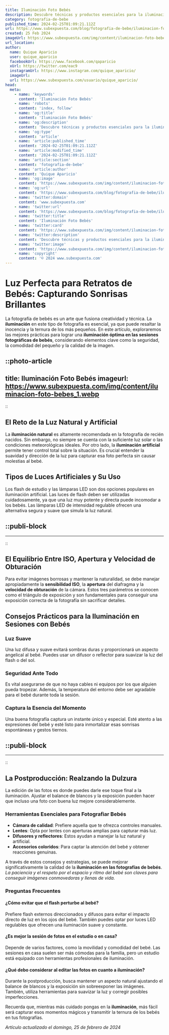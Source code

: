 ```yaml
---
title: Iluminación Foto Bebés
description: Descubre técnicas y productos esenciales para la iluminación en fotografía de bebés. Captura la ternura con la luz perfecta.
category: fotografia-de-bebe
published_time: 2024-02-25T01:09:21.112Z
url: https://www.subexpuesta.com/blog/fotografia-de-bebe/iluminacion-foto-bebes
created: 25 Feb 2024
imageUrl: https://www.subexpuesta.com/img/content/iluminacion-foto-bebes_1.webp
url_location:
author:
  name: Quique Aparicio
  user: quique_aparicio
  facebookUrl: https://www.facebook.com/qaparicio
  xUrl: https://twitter.com/eac9
  instagramUrl: https://www.instagram.com/quique_aparicio/
  imageUrl: 
  url: https://www.subexpuesta.com/usuario/quique_aparicio/
head:
  meta:
    - name: 'keywords'
      content: 'Iluminación Foto Bebés'
    - name: 'robots'
      content: 'index, follow'
    - name: 'og:title'
      content: 'Iluminación Foto Bebés'
    - name: 'og:description'
      content: 'Descubre técnicas y productos esenciales para la iluminación en fotografía de bebés. Captura la ternura con la luz perfecta.'
    - name: 'og:type'
      content: 'article'
    - name: 'article:published_time'
      content: '2024-02-25T01:09:21.112Z'
    - name: 'article:modified_time'
      content: '2024-02-25T01:09:21.112Z'
    - name: 'article:section'
      content: 'fotografia-de-bebe'
    - name: 'article:author'
      content: 'Quique Aparicio'
    - name: 'og:image'
      content: 'https://www.subexpuesta.com/img/content/iluminacion-foto-bebes_1.webp'
    - name: 'og:url'
      content: 'https://www.subexpuesta.com/blog/fotografia-de-bebe/iluminacion-foto-bebes'
    - name: 'twitter:domain'
      content: 'www.subexpuesta.com'
    - name: 'twitter:url'
      content: 'https://www.subexpuesta.com/blog/fotografia-de-bebe/iluminacion-foto-bebes'
    - name: 'twitter:title'
      content: 'Iluminación Foto Bebés'
    - name: 'twitter:card'
      content: 'https://www.subexpuesta.com/img/content/iluminacion-foto-bebes_1.webp'
    - name: 'twitter:description'
      content: 'Descubre técnicas y productos esenciales para la iluminación en fotografía de bebés. Captura la ternura con la luz perfecta.'
    - name: 'twitter:image'
      content: 'https://www.subexpuesta.com/img/content/iluminacion-foto-bebes_1.webp'
    - name: 'copyright'
      content: '© 2024 www.subexpuesta.com'
---
```

# Luz Perfecta para Retratos de Bebés: Capturando Sonrisas Brillantes

La fotografía de bebés es un arte que fusiona creatividad y técnica. La **iluminación** en este tipo de fotografía es esencial, ya que puede resaltar la inocencia y la ternura de los más pequeños. En este artículo, exploraremos las mejores prácticas para lograr una **iluminación óptima en las sesiones fotográficas de bebés**, considerando elementos clave como la seguridad, la comodidad del pequeño y la calidad de la imagen.


::photo-article
---
title: Iluminación Foto Bebés
imageurl: https://www.subexpuesta.com/img/content/iluminacion-foto-bebes_1.webp
---
::


## El Reto de la Luz Natural y Artificial
La **iluminación natural** es altamente recomendada en la fotografía de recién nacidos. Sin embargo, no siempre se cuenta con la suficiente luz solar o las condiciones meteorológicas ideales. Por otro lado, la **iluminación artificial** permite tener control total sobre la situación. Es crucial entender la suavidad y dirección de la luz para capturar esa foto perfecta sin causar molestias al bebé.

## Tipos de Luces Artificiales y Su Uso
Los flash de estudio y las lámparas LED son dos opciones populares en iluminación artificial. Las luces de flash deben ser utilizadas cuidadosamente, ya que una luz muy potente y directa puede incomodar a los bebés. Las lámparas LED de intensidad regulable ofrecen una alternativa segura y suave que simula la luz natural.


  ::publi-block
  ---
  ---
  ::
  
  
## El Equilibrio Entre ISO, Apertura y Velocidad de Obturación
Para evitar imágenes borrosas y mantener la naturalidad, se debe manejar apropiadamente la **sensibilidad ISO**, la **apertura** del diafragma y la **velocidad de obturación** de la cámara. Estos tres parámetros se conocen como el triángulo de exposición y son fundamentales para conseguir una exposición correcta de la fotografía sin sacrificar detalles.

## Consejos Prácticos para la Iluminación en Sesiones con Bebés
### Luz Suave
Una luz difusa y suave evitará sombras duras y proporcionará un aspecto angelical al bebé. Puedes usar un difusor o reflector para suavizar la luz del flash o del sol.

### Seguridad Ante Todo
Es vital asegurarse de que no haya cables ni equipos por los que alguien pueda tropezar. Además, la temperatura del entorno debe ser agradable para el bebé durante toda la sesión.

### Captura la Esencia del Momento
Una buena fotografía captura un instante único y especial. Esté atento a las expresiones del bebé y esté listo para inmortalizar esas sonrisas espontáneas y gestos tiernos.


  ::publi-block
  ---
  ---
  ::
  
  
## La Postproducción: Realzando la Dulzura
La edición de las fotos es donde puedes darle ese toque final a la iluminación. Ajustar el balance de blancos y la exposición pueden hacer que incluso una foto con buena luz mejore considerablemente.

### Herramientas Esenciales para Fotografiar Bebés
- **Cámara de calidad**: Prefiere aquella que te ofrezca controles manuales.
- **Lentes**: Opta por lentes con aperturas amplias para capturar más luz.
- **Difusores y reflectores**: Estos ayudan a manejar la luz natural y artificial.
- **Accesorios coloridos**: Para captar la atención del bebé y obtener reacciones genuinas.

A través de estos consejos y estrategias, se puede mejorar significativamente la calidad de la **iluminación en las fotografías de bebés**. *La paciencia y el respeto por el espacio y ritmo del bebé son claves para conseguir imágenes conmovedoras y llenas de vida.*

### Preguntas Frecuentes
#### ¿Cómo evitar que el flash perturbe al bebé?
Prefiere flash externos direccionados y difusos para evitar el impacto directo de luz en los ojos del bebé. También puedes optar por luces LED regulables que ofrecen una iluminación suave y constante.

#### ¿Es mejor la sesión de fotos en el estudio o en casa?
Depende de varios factores, como la movilidad y comodidad del bebé. Las sesiones en casa suelen ser más cómodas para la familia, pero un estudio está equipado con herramientas profesionales de iluminación.

#### ¿Qué debo considerar al editar las fotos en cuanto a iluminación?
Durante la postproducción, busca mantener un aspecto natural ajustando el balance de blancos y la exposición sin sobreexponer las imágenes. También, utiliza herramientas para suavizar la luz y corregir posibles imperfecciones.

Recuerda que, mientras más cuidado pongas en la **iluminación**, más fácil será capturar esos momentos mágicos y transmitir la ternura de los bebés en tus fotografías.

_Artículo actualizado el domingo, 25 de febrero de 2024_